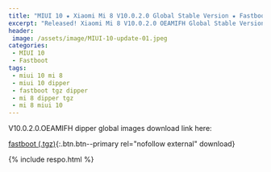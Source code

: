 ```yaml
---
title: "MIUI 10 ★ Xiaomi Mi 8 V10.0.2.0 Global Stable Version ★ Fastboot ROM Download"
excerpt: "Released! Xiaomi Mi 8 V10.0.2.0 OEAMIFH Global Stable Version Fastboot File Download"
header:
 image: /assets/image/MIUI-10-update-01.jpeg
categories:
 - MIUI 10
 - Fastboot
tags:
 - miui 10 mi 8
 - miui 10 dipper
 - fastboot tgz dipper
 - mi 8 dipper tgz
 - mi 8 miui 10
---
```


V10.0.2.0.OEAMIFH dipper global images download link here:

[fastboot (.tgz)](http://bigota.d.miui.com/V10.0.2.0.OEAMIFH/dipper_global_images_V10.0.2.0.OEAMIFH_20180912.0000.00_8.1_global_7d6e5e4b45.tgz){:.btn.btn--primary rel="nofollow external" download}

{% include respo.html %}
